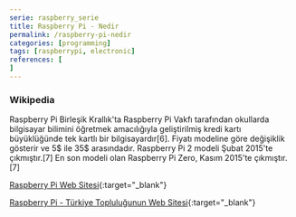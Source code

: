 ```yaml
---
serie: raspberry_serie
title: Raspberry Pi - Nedir
permalink: /raspberry-pi-nedir
categories: [programming]
tags: [raspberrypi, electronic]
references: [
]
---
```


<div class="alert">
   <h3>Wikipedia</h3>
   Raspberry Pi Birleşik Krallık'ta Raspberry Pi Vakfı tarafından okullarda bilgisayar bilimini öğretmek amacılığıyla geliştirilmiş kredi kartı büyüklüğünde tek kartlı bir bilgisayardır[6]. Fiyatı modeline göre değişiklik gösterir ve 5$ ile 35$ arasındadır. Raspberry Pi 2 modeli Şubat 2015'te çıkmıştır.[7] En son modeli olan Raspberry Pi Zero, Kasım 2015'te çıkmıştır.[7]
</div>

[Raspberry Pi Web Sitesi](https://raspberrypi.org){:target="_blank"}

[Raspberry Pi - Türkiye Topluluğunun Web Sitesi](http://raspi.gen.tr){:target="_blank"}